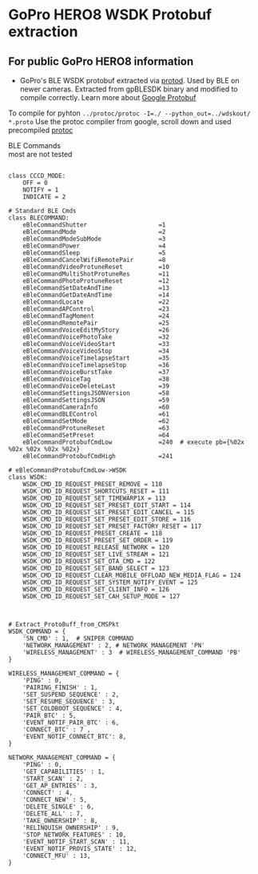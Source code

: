 # GoPro HERO8 WSDK Protobuf extraction
## For public GoPro HERO8 information

* GoPro's BLE WSDK protobuf extracted via [protod](https://github.com/hypoxic/Protod). Used by BLE on newer cameras. Extracted from gpBLESDK binary and modified to compile correctly. 
Learn more about [Google Protobuf](https://developers.google.com/protocol-buffers/docs/overview)    

To compile for pyhton
````../protoc/protoc -I=./ --python_out=../wdskout/ *.proto````
Use the protoc compiler from google, scroll down and used precompiled [protoc](https://developers.google.com/protocol-buffers/docs/downloads.html)

BLE Commands   
most are not tested
````

class CCCD_MODE:
    OFF = 0
    NOTIFY = 1
    INDICATE = 2

# Standard BLE Cmds
class BLECOMMAND:
    eBleCommandShutter                    =1 
    eBleCommandMode                       =2 
    eBleCommandModeSubMode                =3 
    eBleCommandPower                      =4 
    eBleCommandSleep                      =5 
    eBleCommandCancelWifiRemotePair       =8 
    eBleCommandVideoProtuneReset          =10 
    eBleCommandMultiShotProtuneRes        =11 
    eBleCommandPhotoProtuneReset          =12 
    eBleCommandSetDateAndTime             =13
    eBleCommandGetDateAndTime             =14 
    eBleCommandLocate                     =22 
    eBleCommandAPControl                  =23 
    eBleCommandTagMoment                  =24 
    eBleCommandRemotePair                 =25 
    eBleCommandVoiceEditMyStory           =26 
    eBleCommandVoicePhotoTake             =32 
    eBleCommandVoiceVideoStart            =33 
    eBleCommandVoiceVideoStop             =34 
    eBleCommandVoiceTimelapseStart        =35 
    eBleCommandVoiceTimelapseStop         =36 
    eBleCommandVoiceBurstTake             =37 
    eBleCommandVoiceTag                   =38 
    eBleCommandVoiceDeleteLast            =39 
    eBleCommandSettingsJSONVersion        =58 
    eBleCommandSettingsJSON               =59 
    eBleCommandCameraInfo                 =60 
    eBleCommandBLEControl                 =61  
    eBleCommandSetMode                    =62 
    eBleCommandProtuneReset               =63 
    eBleCommandSetPreset                  =64 
    eBleCommandProtobufCmdLow             =240  # execute pb={%02x %02x %02x %02x %02x}  
    eBleCommandProtobufCmdHigh            =241

# eBleCommandProtobufCmdLow->WSDK
class WSDK:  
    WSDK_CMD_ID_REQUEST_PRESET_REMOVE = 110
    WSDK_CMD_ID_REQUEST_SHORTCUTS_RESET = 111
    WSDK_CMD_ID_REQUEST_SET_TIMEWARP1X = 113
    WSDK_CMD_ID_REQUEST_SET_PRESET_EDIT_START = 114
    WSDK_CMD_ID_REQUEST_SET_PRESET_EDIT_CANCEL = 115
    WSDK_CMD_ID_REQUEST_SET_PRESET_EDIT_STORE = 116
    WSDK_CMD_ID_REQUEST_SET_PRESET_FACTORY_RESET = 117
    WSDK_CMD_ID_REQUEST_PRESET_CREATE = 118
    WSDK_CMD_ID_REQUEST_PRESET_SET_ORDER = 119
    WSDK_CMD_ID_REQUEST_RELEASE_NETWORK = 120
    WSDK_CMD_ID_REQUEST_SET_LIVE_STREAM = 121
    WSDK_CMD_ID_REQUEST_SET_OTA_CMD = 122
    WSDK_CMD_ID_REQUEST_SET_BAND_SELECT = 123
    WSDK_CMD_ID_REQUEST_CLEAR_MOBILE_OFFLOAD_NEW_MEDIA_FLAG = 124
    WSDK_CMD_ID_REQUEST_SET_SYSTEM_NOTIFY_EVENT = 125
    WSDK_CMD_ID_REQUEST_SET_CLIENT_INFO = 126
    WSDK_CMD_ID_REQUEST_SET_CAH_SETUP_MODE = 127
    
    

# Extract_ProtoBuff_from_CMSPkt 
WSDK_COMMAND = {
    'SN_CMD' : 1,  # SNIPER COMMAND
    'NETWORK_MANAGEMENT' : 2, # NETWORK_MANAGEMENT 'PN'
    'WIRELESS_MANAGEMENT' : 3  # WIRELESS_MANAGEMENT_COMMAND 'PB'
}
    
WIRELESS_MANAGEMENT_COMMAND = {
    'PING' : 0,
    'PAIRING_FINISH' : 1,
    'SET_SUSPEND_SEQUENCE' : 2,
    'SET_RESUME_SEQUENCE' : 3,
    'SET_COLDBOOT_SEQUENCE' : 4,
    'PAIR_BTC' : 5,
    'EVENT_NOTIF_PAIR_BTC' : 6,
    'CONNECT_BTC' : 7 ,
    'EVENT_NOTIF_CONNECT_BTC': 8,
}

NETWORK_MANAGEMENT_COMMAND = {
    'PING' : 0,
    'GET_CAPABILITIES' : 1,
    'START_SCAN' : 2,
    'GET_AP_ENTRIES' : 3,
    'CONNECT' : 4,
    'CONNECT_NEW' : 5,
    'DELETE_SINGLE' : 6,
    'DELETE_ALL' : 7,
    'TAKE_OWNERSHIP' : 8,
    'RELINQUISH_OWNERSHIP' : 9,
    'STOP_NETWORK_FEATURES' : 10,
    'EVENT_NOTIF_START_SCAN' : 11,
    'EVENT_NOTIF_PROVIS_STATE' : 12,
    'CONNECT_MFU' : 13,
}
     

````